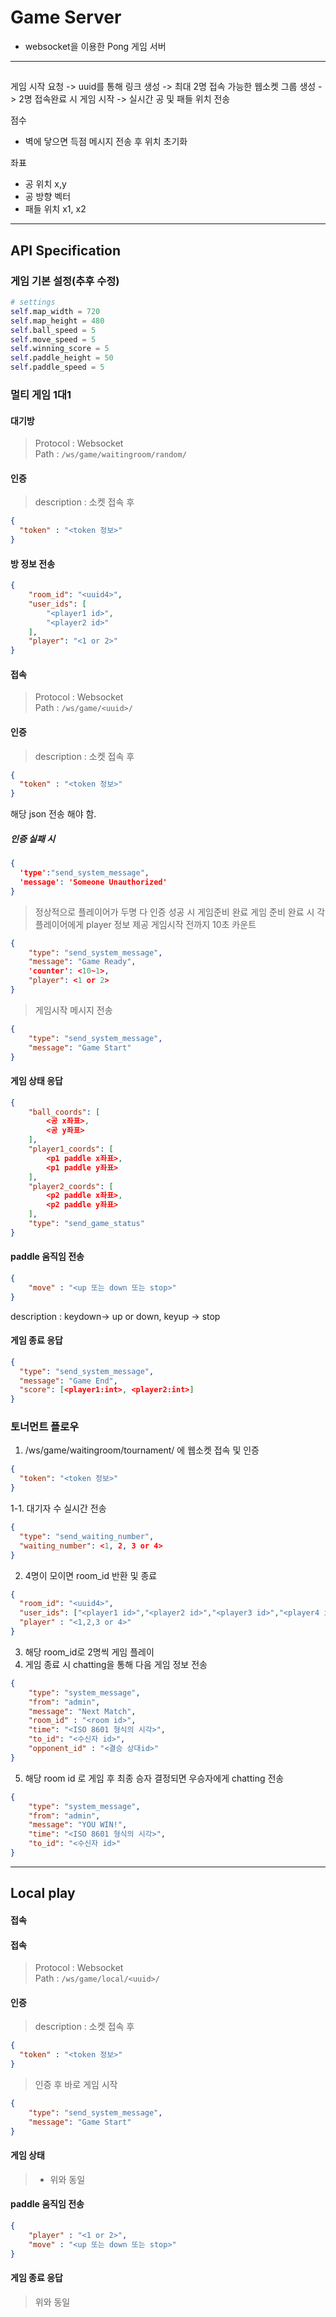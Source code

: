 # Game Server
- websocket을 이용한 Pong 게임 서버

---

## 

게임 시작 요청 -> uuid를 통해 링크 생성 -> 최대 2명 접속 가능한 웹소켓 그룹 생성
-> 2명 접속완료 시 게임 시작 -> 실시간 공 및 패들 위치 전송 

점수 
- 벽에 닿으면 득점 메시지 전송 후 위치 초기화


좌표
- 공 위치 x,y
- 공 방향 벡터
- 패들 위치 x1, x2
---

## API Specification

### 게임 기본 설정(추후 수정)

```python
# settings
self.map_width = 720
self.map_height = 480
self.ball_speed = 5
self.move_speed = 5
self.winning_score = 5
self.paddle_height = 50
self.paddle_speed = 5
```

### 멀티 게임 1대1

#### 대기방
> Protocol : Websocket  
> Path : `/ws/game/waitingroom/random/`
#### 인증

> description : 소켓 접속 후
```json
{
  "token" : "<token 정보>"
}
```

#### 방 정보 전송

```json
{
    "room_id": "<uuid4>",
    "user_ids": [
        "<player1 id>",
        "<player2 id>"
    ],
    "player": "<1 or 2>"
}
```

#### 접속
> Protocol : Websocket   
> Path : `/ws/game/<uuid>/`   

#### 인증

> description : 소켓 접속 후
```json
{
  "token" : "<token 정보>"
}
```
해당 json 전송 해야 함.   
##### 인증 실패 시
```json
{
  'type':"send_system_message",
  'message': 'Someone Unauthorized'
}
```
> 정상적으로 플레이어가 두명 다 인증 성공 시 게임준비 완료
> 게임 준비 완료 시 각 플레이어에게 player 정보 제공
> 게임시작 전까지 10초 카운트
```json
{
    "type": "send_system_message",
    "message": "Game Ready",
    'counter': <10~1>,
    "player": <1 or 2>
}
```
> 게임시작 메시지 전송
```json
{
    "type": "send_system_message",
    "message": "Game Start"
}
```


#### 게임 상태 응답
```json
{
    "ball_coords": [
        <공 x좌표>,
        <공 y좌표>
    ],
    "player1_coords": [
        <p1 paddle x좌표>,
        <p1 paddle y좌표>
    ],
    "player2_coords": [
        <p2 paddle x좌표>,
        <p2 paddle y좌표>
    ],
    "type": "send_game_status"
}
```

#### paddle 움직임 전송
```json
{
    "move" : "<up 또는 down 또는 stop>"
}
```
description : keydown-> up or down, keyup -> stop

#### 게임 종료 응답
```json
{
  "type": "send_system_message",
  "message": "Game End",
  "score": [<player1:int>, <player2:int>]
}
```

### 토너먼트 플로우 
1. /ws/game/waitingroom/tournament/ 에 웹소켓 접속 및 인증
```json
{
  "token": "<token 정보>"
}
```
1-1. 대기자 수 실시간 전송
```json
{
  "type": "send_waiting_number",
  "waiting_number": <1, 2, 3 or 4>
}
```
2. 4명이 모이면 room_id 반환 및 종료
```json
{
  "room_id": "<uuid4>",
  "user_ids": ["<player1 id>","<player2 id>","<player3 id>","<player4 id>"],
  "player" : "<1,2,3 or 4>"
}
```
3. 해당 room_id로 2명씩 게임 플레이
4. 게임 종료 시 chatting을 통해 다음 게임 정보 전송
```json
{
    "type": "system_message",
    "from": "admin",
    "message": "Next Match",
    "room_id" : "<room id>",
    "time": "<ISO 8601 형식의 시각>",
    "to_id": "<수신자 id>",
    "opponent_id" : "<결승 상대id>"
}
```
5. 해당 room id 로 게임 후 최종 승자 결정되면 우승자에게 chatting 전송
```json
{
    "type": "system_message",
    "from": "admin",
    "message": "YOU WIN!",
    "time": "<ISO 8601 형식의 시각>",
    "to_id": "<수신자 id>"
}
```

---
## Local play
#### 접속

#### 접속
> Protocol : Websocket   
> Path : `/ws/game/local/<uuid>/`   

#### 인증

> description : 소켓 접속 후
```json
{
  "token" : "<token 정보>"
}
```

> 인증 후 바로 게임 시작
```json
{
    "type": "send_system_message",
    "message": "Game Start"
}
```

#### 게임 상태   
> - 위와 동일
> 
> 
#### paddle 움직임 전송
```json
{
    "player" : "<1 or 2>",
    "move" : "<up 또는 down 또는 stop>"
}
```

#### 게임 종료 응답
> 위와 동일